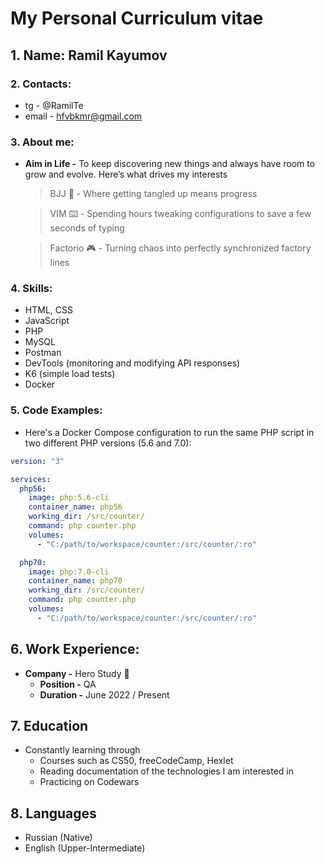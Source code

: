 # My Personal Curriculum vitae

## 1. Name: Ramil Kayumov

### 2. Contacts:
* tg - @RamilTe
* email - hfvbkmr@gmail.com

### 3. About me:
* **Aim in Life -** To keep discovering new things and always have room to grow and evolve. Here’s what drives my interests
    > BJJ 🥋 - Where getting tangled up means progress

    > VIM ⌨️  - Spending hours tweaking configurations to save a few seconds of typing

    > Factorio 🎮 - Turning chaos into perfectly synchronized factory lines

### 4. Skills:
* HTML, CSS
* JavaScript
* PHP
* MySQL
* Postman
* DevTools (monitoring and modifying API responses)
* K6 (simple load tests)
* Docker

### 5. **Code Examples:**
* Here's a Docker Compose configuration to run the same PHP script in two different PHP versions (5.6 and 7.0):

```yaml
version: "3"

services:
  php56:
    image: php:5.6-cli
    container_name: php56
    working_dir: /src/counter/
    command: php counter.php
    volumes: 
      - "C:/path/to/workspace/counter:/src/counter/:ro"

  php70:
    image: php:7.0-cli
    container_name: php70
    working_dir: /src/counter/
    command: php counter.php
    volumes: 
      - "C:/path/to/workspace/counter:/src/counter/:ro"

```

## 6. **Work Experience:**
* **Company -** Hero Study 🦸
    + **Position -** QA
    + **Duration -** June 2022 / Present

## 7. Education
* Constantly learning through
    + Courses such as CS50, freeCodeCamp, Hexlet
    + Reading documentation of the technologies I am interested in
    + Practicing on Codewars

## 8. Languages
* Russian (Native)
* English (Upper-Intermediate)

